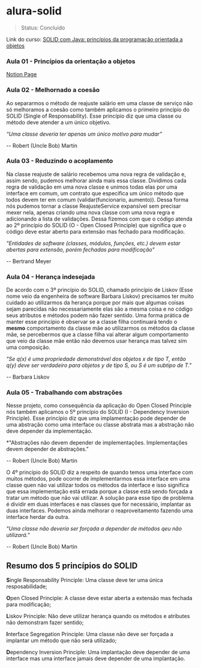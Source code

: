 # alura-solid
>Status: Concluído

Link do curso: [SOLID com Java: princípios da programação orientada a objetos](https://www.alura.com.br/curso-online-solid-orientacao-objetos-java)

### Aula 01 - Princípios da orientação a objetos
[Notion Page](https://little-riddle-c13.notion.site/SOLID-com-Java-Princ-pios-da-programa-o-orientada-a-objetos-7391119d13814b238d3cee336b665ccf)

### Aula 02 - Melhornado a coesão

Ao separarmos o método de reajuste salário em uma classe de serviço não só melhoramos a coesão como também aplicamos o primeiro princípio do SOLID (Single of Responsability). Esse princípio diz que uma classe ou método deve atender a um único objetivo.

*“Uma classe deveria ter apenas um único motivo para mudar”*

-- Robert (Uncle Bob) Martin

### Aula 03 - Reduzindo o acoplamento

Na classe reajuste de salário recebemos uma nova regra de validação e, assim sendo, pudemos melhorar ainda mais essa classe. Dividimos cada regra de validação em uma nova classe e unimos todas elas por uma interface em comum, um contrato que especifica um único método que todos devem ter em comum (validar(funcionario, aumento)). Dessa forma nós pudemos tornar a classe ReajusteService expansível sem precisar mexer nela, apenas criando uma nova classe com uma nova regra e adicionando a lista de validações. Dessa fizemos com que o código atenda ao 2º princípio do SOLID (O - Open Closed Principle) que significa que o código deve estar aberto para extensão mas fechado para modificação.

*"Entidades de software (classes, módulos, funções, etc.) devem estar abertas para extensão, porém fechadas para modificação"*

-- Bertrand Meyer

### Aula 04 - Herança indesejada

De acordo com o 3º princípio do SOLID, chamado princípio de Liskov (Esse nome veio da engenheira de software Barbara Liskov) precisamos ter muito cuidado ao utilizarmos da herança porque por mais que algumas coisas sejam parecidas não necessariamente elas são a mesma coisa e no código seus atributos e métodos podem não fazer sentido. Uma forma prática de manter esse princípio é observar se a classe filha continuará tendo o **mesmo** comportamento da classe mãe ao utilizarmos os métodos da classe mãe, se percebermos que a classe filha vai alterar algum comportamento que veio da classe mãe então não devemos usar herança mas talvez sim uma composição.

*"Se q(x) é uma propriedade demonstrável dos objetos x de tipo T, então q(y) deve ser verdadeiro para objetos y de tipo S, ou S é um subtipo de T."*

-- Barbara Liskov

### Aula 05 - Trabalhando com abstrações

Nesse projeto, como consequência da aplicação do Open Closed Principle nós também aplicamos o 5º princípio do SOLID (I - Dependency Inversion Principle). Esse princípio diz que uma implamentação pode depender de uma abstração como uma interface ou classe abstrata mas a abstração não deve depender da implementação.

*"Abstrações não devem depender de implementações. Implementações devem depender de abstrações."

-- Robert (Uncle Bob) Martin

O 4º princípio do SOLID diz a respeito de quando temos uma interface com muitos métodos, pode ocorrer de implementarmos essa interface em uma classe quen não vai utilizar todos os métodos da interface e isso significa que essa implementação está errada porque a classe está sendo forçada a tratar um método que não vai utilizar. A solução para esse tipo de problema é dividir em duas interfaces e nas classes que for necessário, implantar as duas interfaces. Podemos ainda melhorar o reaproveitamento fazendo uma interface herdar da outra.

*"Uma classe não deveria ser forçada a depender de métodos qeu não utilizará."*

-- Robert (Uncle Bob) Martin

## Resumo dos 5 princípios do SOLID
**S**ingle Responsability Principle: Uma classe deve ter uma única resposabilidade;

**O**pen Closed Principle: A classe deve estar aberta a extensão mas fechada para modificação;

**L**iskov Principle: Não deve utilizar herança quando os métodos e atributes não demonstram fazer sentido;

**I**nterface Segregation Principle: Uma classe não deve ser forçada a implantar um método que não será utilizado;

**D**ependency Inversion Principle: Uma implantação deve depender de uma interface mas uma interface jamais deve depender de uma implantação.
